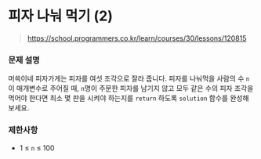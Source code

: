 # 피자 나눠 먹기 (2)

> https://school.programmers.co.kr/learn/courses/30/lessons/120815

### 문제 설명

머쓱이네 피자가게는 피자를 여섯 조각으로 잘라 줍니다. 피자를 나눠먹을 사람의 수 `n`이 매개변수로 주어질 때, `n`명이 주문한 피자를 남기지 않고 모두 같은 수의 피자 조각을 먹어야 한다면 최소 몇 판을 시켜야 하는지를 `return` 하도록 `solution` 함수를 완성해보세요.

### 제한사항

- 1 ≤ `n` ≤ 100
